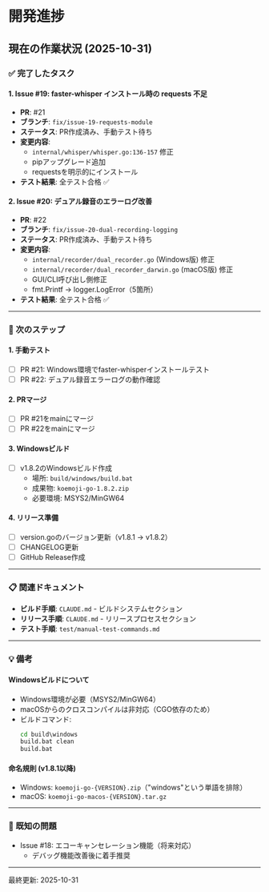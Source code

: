 # 開発進捗

## 現在の作業状況 (2025-10-31)

### ✅ 完了したタスク

#### 1. Issue #19: faster-whisper インストール時の requests 不足
- **PR**: #21
- **ブランチ**: `fix/issue-19-requests-module`
- **ステータス**: PR作成済み、手動テスト待ち
- **変更内容**:
  - `internal/whisper/whisper.go:136-157` 修正
  - pipアップグレード追加
  - requestsを明示的にインストール
- **テスト結果**: 全テスト合格 ✅

#### 2. Issue #20: デュアル録音のエラーログ改善
- **PR**: #22
- **ブランチ**: `fix/issue-20-dual-recording-logging`
- **ステータス**: PR作成済み、手動テスト待ち
- **変更内容**:
  - `internal/recorder/dual_recorder.go` (Windows版) 修正
  - `internal/recorder/dual_recorder_darwin.go` (macOS版) 修正
  - GUI/CLI呼び出し側修正
  - fmt.Printf → logger.LogError（5箇所）
- **テスト結果**: 全テスト合格 ✅

---

### 🚧 次のステップ

#### 1. 手動テスト
- [ ] PR #21: Windows環境でfaster-whisperインストールテスト
- [ ] PR #22: デュアル録音エラーログの動作確認

#### 2. PRマージ
- [ ] PR #21をmainにマージ
- [ ] PR #22をmainにマージ

#### 3. Windowsビルド
- [ ] v1.8.2のWindowsビルド作成
  - 場所: `build/windows/build.bat`
  - 成果物: `koemoji-go-1.8.2.zip`
  - 必要環境: MSYS2/MinGW64

#### 4. リリース準備
- [ ] version.goのバージョン更新（v1.8.1 → v1.8.2）
- [ ] CHANGELOG更新
- [ ] GitHub Release作成

---

### 📋 関連ドキュメント

- **ビルド手順**: `CLAUDE.md` - ビルドシステムセクション
- **リリース手順**: `CLAUDE.md` - リリースプロセスセクション
- **テスト手順**: `test/manual-test-commands.md`

---

### 💡 備考

#### Windowsビルドについて
- Windows環境が必要（MSYS2/MinGW64）
- macOSからのクロスコンパイルは非対応（CGO依存のため）
- ビルドコマンド:
  ```cmd
  cd build\windows
  build.bat clean
  build.bat
  ```

#### 命名規則 (v1.8.1以降)
- Windows: `koemoji-go-{VERSION}.zip`（"windows"という単語を排除）
- macOS: `koemoji-go-macos-{VERSION}.tar.gz`

---

### 🐛 既知の問題

- Issue #18: エコーキャンセレーション機能（将来対応）
  - デバッグ機能改善後に着手推奨

---

最終更新: 2025-10-31
